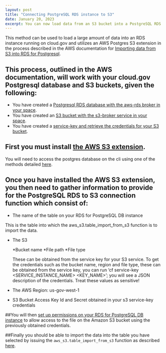```yaml
---
layout: post
title: "Connecting PostgreSQL RDS instance to S3"
date: January 20, 2023
excerpt: You can now load data from an S3 bucket into a PostgreSQL RDS instance.
---
```


This method can be used to load a large amount of data into an RDS instance running on cloud.gov and utilizes an AWS Postgres S3 extension in the process described in the AWS documentation for [Importing data from S3 into RDS for Postgresql](https://docs.aws.amazon.com/AmazonRDS/latest/UserGuide/USER_PostgreSQL.S3Import.html).

## This process, outlined in the AWS documentation, will work with your cloud.gov Postgresql database and S3 buckets, given the following:

* You have created a [Postgresql RDS database with the aws-rds broker in your space](https://cloud.gov/docs/services/relational-database/#create-an-instance).
* You have created an [S3 bucket with the s3-broker service in your space](https://cloud.gov/docs/services/s3/#how-to-create-an-instance).
* You have created a [service-key and retrieve the credentials for your S3 bucket](https://cloud.gov/docs/services/s3/#interacting-with-your-s3-bucket-from-outside-cloudgov).

## First you must install [the AWS S3 extension](https://docs.aws.amazon.com/AmazonRDS/latest/UserGuide/USER_PostgreSQL.S3Import.html#USER_PostgreSQL.S3Import.InstallExtension). 

You will need to access the postgres database on the cli using one of the methods detailed [here](https://cloud.gov/docs/services/relational-database/#access-the-data-in-the-database).

## Once you have installed the AWS S3 extension, you then need to gather information to provide for the PostgreSQL RDS to S3 connection function which consist of:

* The name of the table on your RDS for PostgreSQL DB instance

This is the table into which the aws_s3.table_import_from_s3 function is to import the data.

* The S3

  *Bucket name
  *File path
  *File type
  
  These can be obtained from the service key for your S3 service. To get the credentials such as the bucket name, region and file type, these can be obtained from the service key, you can run ‘cf service-key <SERVICE_INSTANCE_NAME> <KEY_NAME>’; you will see a JSON description of the credentials. Treat these values as sensitive!
  
* The AWS Region: us-gov-west-1

* S3 Bucket Access Key Id and Secret obtained in your s3 service-key credentials

##You will then [set up permissions on your RDS for PostgreSQL DB instance](https://docs.aws.amazon.com/AmazonRDS/latest/UserGuide/USER_PostgreSQL.S3Import.html#USER_PostgreSQL.S3Import.Credentials) to allow access to the file on the Amazon S3 bucket using the previously obtained credentials.

##Finally you should be able to import the data into the table you have selected by issuing the `aws_s3.table_import_from_s3` function as described [here](https://docs.aws.amazon.com/AmazonRDS/latest/UserGuide/USER_PostgreSQL.S3Import.html#USER_PostgreSQL.S3Import.FileFormats).
